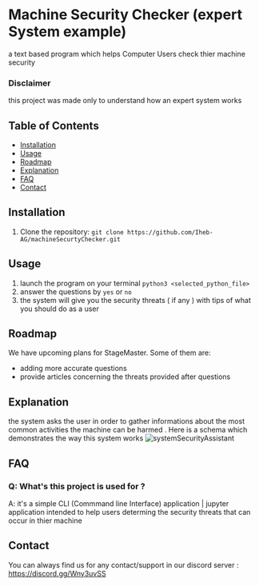 # Machine Security Checker (expert System example)

a text based program which helps Computer Users check thier machine security

### Disclaimer 
this project was made only to understand how an expert system works

## Table of Contents
- [Installation](#installation)
- [Usage](#usage)
- [Roadmap](#roadmap)
- [Explanation](#Explanation)
- [FAQ](#faq)
- [Contact](#contact)

## Installation
1. Clone the repository: `git clone https://github.com/Iheb-AG/machineSecurtyChecker.git`


## Usage
1. launch the program on your terminal `python3 <selected_python_file>`
2. answer the questions by `yes` or `no`
3. the system will give you the security threats ( if any ) with tips of what you should do as a user 


## Roadmap
We have upcoming plans for StageMaster. Some of them are:
- adding more accurate questions
- provide articles concerning the threats provided after questions

## Explanation 
the system asks the user in order to gather informations about the most common activities the machine can be harmed .
Here is a schema which demonstrates the way this system works
![systemSecurityAssistant](https://github.com/Iheb-AG/machineSecurtyChecker/assets/101937924/e01f5dd3-a086-4490-8e3e-81d62c5c0b17)

## FAQ
### Q: What's this project is used for ?
A: it's a simple CLI (Commmand line Interface) application | jupyter application intended to help users determing the security threats that can occur in thier machine 


## Contact
You can always find us for any contact/support in our discord server : https://discord.gg/Wny3uvSS
